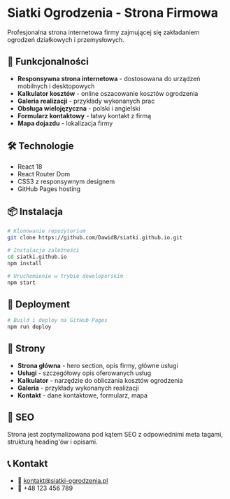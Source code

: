 # Siatki Ogrodzenia - Strona Firmowa

Profesjonalna strona internetowa firmy zajmującej się zakładaniem ogrodzeń działkowych i przemysłowych.

## 🚀 Funkcjonalności

- **Responsywna strona internetowa** - dostosowana do urządzeń mobilnych i desktopowych
- **Kalkulator kosztów** - online oszacowanie kosztów ogrodzenia
- **Galeria realizacji** - przykłady wykonanych prac
- **Obsługa wielojęzyczna** - polski i angielski
- **Formularz kontaktowy** - łatwy kontakt z firmą
- **Mapa dojazdu** - lokalizacja firmy

## 🛠️ Technologie

- React 18
- React Router Dom
- CSS3 z responsywnym designem
- GitHub Pages hosting

## 📦 Instalacja

```bash
# Klonowanie repozytorium
git clone https://github.com/DawidB/siatki.github.io.git

# Instalacja zależności
cd siatki.github.io
npm install

# Uruchomienie w trybie deweloperskim
npm start
```

## 🚀 Deployment

```bash
# Build i deploy na GitHub Pages
npm run deploy
```

## 📱 Strony

- **Strona główna** - hero section, opis firmy, główne usługi
- **Usługi** - szczegółowy opis oferowanych usług
- **Kalkulator** - narzędzie do obliczania kosztów ogrodzenia
- **Galeria** - przykłady wykonanych realizacji
- **Kontakt** - dane kontaktowe, formularz, mapa

## 🎯 SEO

Strona jest zoptymalizowana pod kątem SEO z odpowiednimi meta tagami, strukturą heading'ów i opisami.

## 📞 Kontakt

- 📧 kontakt@siatki-ogrodzenia.pl
- 📱 +48 123 456 789
